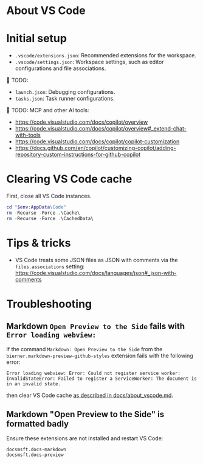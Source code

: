 # About VS Code

# Initial setup

- `.vscode/extensions.json`: Recommended extensions for the workspace.
- `.vscode/settings.json`: Workspace settings, such as editor configurations and file associations.

🚧 TODO:

- `launch.json`: Debugging configurations.
- `tasks.json`: Task runner configurations.
  
🚧 TODO: MCP and other AI tools:

- https://code.visualstudio.com/docs/copilot/overview
- https://code.visualstudio.com/docs/copilot/overview#_extend-chat-with-tools
- https://code.visualstudio.com/docs/copilot/copilot-customization
- https://docs.github.com/en/copilot/customizing-copilot/adding-repository-custom-instructions-for-github-copilot

# Clearing VS Code cache

First, close all VS Code instances.

``` powershell
cd "$env:AppData\Code"
rm -Recurse -Force .\Cache\
rm -Recurse -Force .\CachedData\
```

# Tips & tricks

- VS Code treats some JSON files as JSON with comments via the `files.associations` setting:
  https://code.visualstudio.com/docs/languages/json#_json-with-comments

# Troubleshooting

## Markdown `Open Preview to the Side` fails with `Error loading webview:`

If the command `Markdown: Open Preview to the Side` from the `bierner.markdown-preview-github-styles` extension
fails with the following error:

``` text
Error loading webview: Error: Could not register service worker: InvalidStateError: Failed to register a ServiceWorker: The document is in an invalid state.
```

then clear VS Code cache [as described in docs/about_vscode.md](about_vscode.md#clearing-vs-code-cache).

## Markdown "Open Preview to the Side" is formatted badly

Ensure these extensions are not installed and restart VS Code:

``` text
docsmsft.docs-markdown
docsmsft.docs-preview
```
